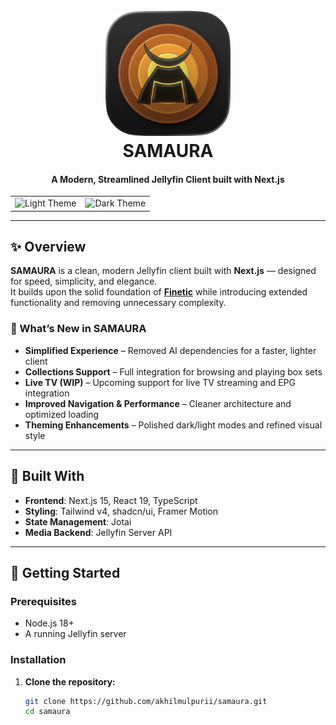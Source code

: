 <h1 align="center">
  <br>
    <a href="https://github.com/akhilmulpurii/samaura"><img src="https://github.com/akhilmulpurii/samaura/blob/main/public/logo/desktop/samaura.png?raw=true" alt="SAMAURA" width="200"></a>
  <br>
  SAMAURA
  <br>
</h1>
<h4 align="center">A Modern, Streamlined Jellyfin Client built with Next.js</h4>

<div align="center">
  <table>
    <tr>
      <td align="center">
        <img src="screenshots/series/light.png" alt="Light Theme" width="500">
      </td>
      <td align="center">
        <img src="screenshots/series/dark.png" alt="Dark Theme" width="500">
      </td>
    </tr>
  </table>
</div>

---

## ✨ Overview

**SAMAURA** is a clean, modern Jellyfin client built with **Next.js** — designed for speed, simplicity, and elegance.  
It builds upon the solid foundation of **[Finetic](https://github.com/AyaanZaveri/finetic)** while introducing extended functionality and removing unnecessary complexity.

### 🔹 What’s New in SAMAURA

- **Simplified Experience** – Removed AI dependencies for a faster, lighter client
- **Collections Support** – Full integration for browsing and playing box sets
- **Live TV (WIP)** – Upcoming support for live TV streaming and EPG integration
- **Improved Navigation & Performance** – Cleaner architecture and optimized loading
- **Theming Enhancements** – Polished dark/light modes and refined visual style

---

## 🧠 Built With

- **Frontend**: Next.js 15, React 19, TypeScript
- **Styling**: Tailwind v4, shadcn/ui, Framer Motion
- **State Management**: Jotai
- **Media Backend**: Jellyfin Server API

---

## 🚀 Getting Started

### Prerequisites

- Node.js 18+
- A running Jellyfin server

### Installation

1. **Clone the repository:**

   ```bash
   git clone https://github.com/akhilmulpurii/samaura.git
   cd samaura
   ```

